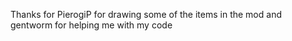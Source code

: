 Thanks for PierogiP for drawing some of the items in the mod and 
gentworm for helping me with my code
